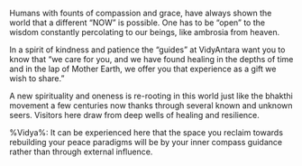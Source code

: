 Humans with founts of compassion and grace, have always shown the world that a different “NOW” is possible. One has to be “open” to the wisdom constantly percolating to our beings, like ambrosia from heaven.

In a spirit of kindness and patience the “guides” at VidyAntara want you to know that “we care for you, and we have found healing in the depths of time and in the lap of  Mother Earth, we offer you that experience as a gift we wish to share.”

A new spirituality and oneness is re-rooting in this world just like the bhakthi movement a few centuries now thanks through several known and unknown seers. Visitors here  draw from deep wells of healing and resilience.

%Vidya%: It can be experienced here that the space you reclaim towards rebuilding your peace paradigms will be by your inner compass guidance rather than through external influence.

